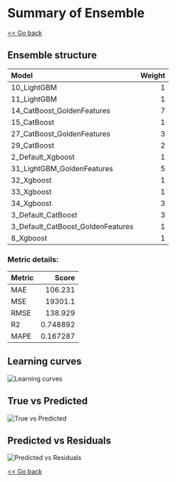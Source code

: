 # Summary of Ensemble

[<< Go back](../README.md)


## Ensemble structure
| Model                             |   Weight |
|:----------------------------------|---------:|
| 10_LightGBM                       |        1 |
| 11_LightGBM                       |        1 |
| 14_CatBoost_GoldenFeatures        |        7 |
| 15_CatBoost                       |        1 |
| 27_CatBoost_GoldenFeatures        |        3 |
| 29_CatBoost                       |        2 |
| 2_Default_Xgboost                 |        1 |
| 31_LightGBM_GoldenFeatures        |        5 |
| 32_Xgboost                        |        1 |
| 33_Xgboost                        |        1 |
| 34_Xgboost                        |        3 |
| 3_Default_CatBoost                |        3 |
| 3_Default_CatBoost_GoldenFeatures |        1 |
| 8_Xgboost                         |        1 |

### Metric details:
| Metric   |        Score |
|:---------|-------------:|
| MAE      |   106.231    |
| MSE      | 19301.1      |
| RMSE     |   138.929    |
| R2       |     0.748892 |
| MAPE     |     0.167287 |



## Learning curves
![Learning curves](learning_curves.png)
## True vs Predicted

![True vs Predicted](true_vs_predicted.png)


## Predicted vs Residuals

![Predicted vs Residuals](predicted_vs_residuals.png)



[<< Go back](../README.md)
